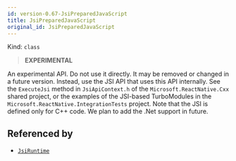 ```yaml
---
id: version-0.67-JsiPreparedJavaScript
title: JsiPreparedJavaScript
original_id: JsiPreparedJavaScript
---
```


Kind: `class`



> **EXPERIMENTAL**

An experimental API. Do not use it directly. It may be removed or changed in a future version. Instead, use the JSI API that uses this API internally.
See the `ExecuteJsi` method in `JsiApiContext.h` of the `Microsoft.ReactNative.Cxx` shared project, or the examples of the JSI-based TurboModules in the `Microsoft.ReactNative.IntegrationTests` project.
Note that the JSI is defined only for C++ code. We plan to add the .Net support in future.






## Referenced by
- [`JsiRuntime`](JsiRuntime)

